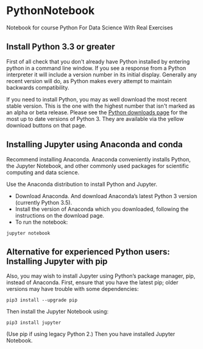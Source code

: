 # PythonNotebook
Notebook for course Python For Data Science With Real Exercises 

## Install Python 3.3 or greater
First of all check that you don't already have Python installed by entering python in a command line window. If you see a response from a Python interpreter it will include a version number in its initial display. Generally any recent version will do, as Python makes every attempt to maintain backwards compatibility.

If you need to install Python, you may as well download the most recent stable version. This is the one with the highest number that isn't marked as an alpha or beta release. Please see the [Python downloads page](https://www.python.org/downloads/) for the most up to date versions of Python 3. They are available via the yellow download buttons on that page.

## Installing Jupyter using Anaconda and conda
Recommend installing Anaconda. Anaconda conveniently installs Python, the Jupyter Notebook, and other commonly used packages for scientific computing and data science.

Use the Anaconda distribution to install Python and Jupyter. 

* Download Anaconda. And download Anaconda’s latest Python 3 version (currently Python 3.5).
* Install the version of Anaconda which you downloaded, following the instructions on the download page.
* To run the notebook:
~~~
jupyter notebook
~~~

## Alternative for experienced Python users: Installing Jupyter with pip
Also, you may wish to install Jupyter using Python’s package manager, pip, instead of Anaconda.
First, ensure that you have the latest pip; older versions may have trouble with some dependencies:
~~~
pip3 install --upgrade pip
~~~
Then install the Jupyter Notebook using:
~~~
pip3 install jupyter
~~~
(Use pip if using legacy Python 2.)
Then you have installed Jupyter Notebook.
